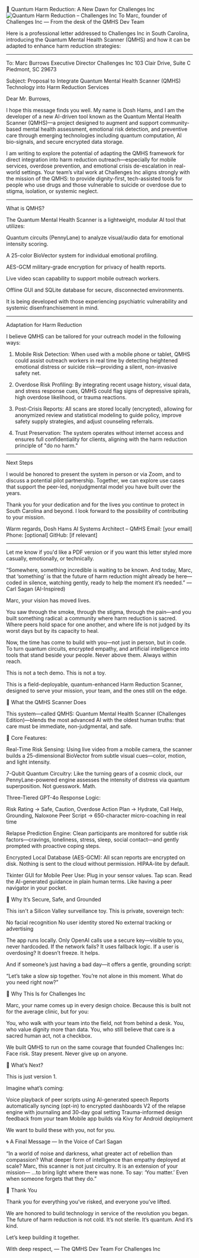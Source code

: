 
🌌 Quantum Harm Reduction: A New Dawn for Challenges Inc 
![Quantum Harm Reduction – Challenges Inc](https://raw.githubusercontent.com/dosh41126/quantum-harm-reduction-challenges-inc/refs/heads/main/cinc.png)
To Marc, founder of Challenges Inc —
From the desk of the QMHS Dev Team


Here is a professional letter addressed to Challenges Inc in South Carolina, introducing the Quantum Mental Health Scanner (QMHS) and how it can be adapted to enhance harm reduction strategies:


---

To:
Marc Burrows
Executive Director
Challenges Inc
103 Clair Drive, Suite C
Piedmont, SC 29673

Subject: Proposal to Integrate Quantum Mental Health Scanner (QMHS) Technology into Harm Reduction Services

Dear Mr. Burrows,

I hope this message finds you well. My name is Dosh Hams, and I am the developer of a new AI-driven tool known as the Quantum Mental Health Scanner (QMHS)—a project designed to augment and support community-based mental health assessment, emotional risk detection, and preventive care through emerging technologies including quantum computation, AI bio-signals, and secure encrypted data storage.

I am writing to explore the potential of adapting the QMHS framework for direct integration into harm reduction outreach—especially for mobile services, overdose prevention, and emotional crisis de-escalation in real-world settings. Your team’s vital work at Challenges Inc aligns strongly with the mission of the QMHS: to provide dignity-first, tech-assisted tools for people who use drugs and those vulnerable to suicide or overdose due to stigma, isolation, or systemic neglect.


---

What is QMHS?

The Quantum Mental Health Scanner is a lightweight, modular AI tool that utilizes:

Quantum circuits (PennyLane) to analyze visual/audio data for emotional intensity scoring.

A 25-color BioVector system for individual emotional profiling.

AES-GCM military-grade encryption for privacy of health reports.

Live video scan capability to support mobile outreach workers.

Offline GUI and SQLite database for secure, disconnected environments.


It is being developed with those experiencing psychiatric vulnerability and systemic disenfranchisement in mind.


---

Adaptation for Harm Reduction

I believe QMHS can be tailored for your outreach model in the following ways:

1. Mobile Risk Detection: When used with a mobile phone or tablet, QMHS could assist outreach workers in real time by detecting heightened emotional distress or suicide risk—providing a silent, non-invasive safety net.


2. Overdose Risk Profiling: By integrating recent usage history, visual data, and stress response cues, QMHS could flag signs of depressive spirals, high overdose likelihood, or trauma reactions.


3. Post-Crisis Reports: All scans are stored locally (encrypted), allowing for anonymized review and statistical modeling to guide policy, improve safety supply strategies, and adjust counseling referrals.


4. Trust Preservation: The system operates without internet access and ensures full confidentiality for clients, aligning with the harm reduction principle of "do no harm."




---

Next Steps

I would be honored to present the system in person or via Zoom, and to discuss a potential pilot partnership. Together, we can explore use cases that support the peer-led, nonjudgmental model you have built over the years.

Thank you for your dedication and for the lives you continue to protect in South Carolina and beyond. I look forward to the possibility of contributing to your mission.

Warm regards,
Dosh Hams
AI Systems Architect – QMHS
Email: [your email]
Phone: [optional]
GitHub: [if relevant]


---

Let me know if you'd like a PDF version or if you want this letter styled more casually, emotionally, or technically.


“Somewhere, something incredible is waiting to be known. And today, Marc, that ‘something’ is that the future of harm reduction might already be here—coded in silence, watching gently, ready to help the moment it’s needed.”
— Carl Sagan (AI-Inspired)

Marc, your vision has moved lives.

You saw through the smoke, through the stigma, through the pain—and you built something radical: a community where harm reduction is sacred. Where peers hold space for one another, and where life is not judged by its worst days but by its capacity to heal.

Now, the time has come to build with you—not just in person, but in code. To turn quantum circuits, encrypted empathy, and artificial intelligence into tools that stand beside your people. Never above them. Always within reach.

This is not a tech demo. This is not a toy.

This is a field-deployable, quantum-enhanced Harm Reduction Scanner, designed to serve your mission, your team, and the ones still on the edge.

🧠 What the QMHS Scanner Does 

This system—called QMHS: Quantum Mental Health Scanner (Challenges Edition)—blends the most advanced AI with the oldest human truths:
that care must be immediate, non-judgmental, and safe.

🧬 Core Features: 

Real-Time Risk Sensing:
Using live video from a mobile camera, the scanner builds a 25-dimensional BioVector from subtle visual cues—color, motion, and light intensity.

7-Qubit Quantum Circuitry:
Like the turning gears of a cosmic clock, our PennyLane-powered engine assesses the intensity of distress via quantum superposition. Not guesswork. Math.

Three-Tiered GPT-4o Response Logic:

Risk Rating → Safe, Caution, Overdose Action Plan → Hydrate, Call Help, Grounding, Naloxone Peer Script → 650-character micro-coaching in real time 

Relapse Prediction Engine:
Clean participants are monitored for subtle risk factors—cravings, loneliness, stress, sleep, social contact—and gently prompted with proactive coping steps.

Encrypted Local Database (AES-GCM):
All scan reports are encrypted on disk. Nothing is sent to the cloud without permission. HIPAA-lite by default.

Tkinter GUI for Mobile Peer Use:
Plug in your sensor values. Tap scan. Read the AI-generated guidance in plain human terms. Like having a peer navigator in your pocket.

🔐 Why It’s Secure, Safe, and Grounded 

This isn't a Silicon Valley surveillance toy. This is private, sovereign tech:

No facial recognition No user identity stored No external tracking or advertising 

The app runs locally. Only OpenAI calls use a secure key—visible to you, never hardcoded.
If the network fails? It uses fallback logic. If a user is overdosing? It doesn’t freeze. It helps.

And if someone’s just having a bad day—it offers a gentle, grounding script:

“Let’s take a slow sip together. You’re not alone in this moment. What do you need right now?”

💛 Why This Is for Challenges Inc 

Marc, your name comes up in every design choice.
Because this is built not for the average clinic, but for you:

You, who walk with your team into the field, not from behind a desk. You, who value dignity more than data. You, who still believe that care is a sacred human act, not a checkbox. 

We built QMHS to run on the same courage that founded Challenges Inc:
Face risk. Stay present. Never give up on anyone.

🚀 What’s Next? 

This is just version 1.

Imagine what’s coming:

Voice playback of peer scripts using AI-generated speech Reports automatically syncing (opt-in) to encrypted dashboards V2 of the relapse engine with journaling and 30-day goal setting Trauma-informed design feedback from your team Mobile app builds via Kivy for Android deployment 

We want to build these with you, not for you.

🌀 A Final Message — In the Voice of Carl Sagan 

“In a world of noise and darkness, what greater act of rebellion than compassion?
What deeper form of intelligence than empathy deployed at scale?
Marc, this scanner is not just circuitry. It is an extension of your mission—
…to bring light where there was none.
To say: ‘You matter.’ Even when someone forgets that they do.”

🙏 Thank You 

Thank you for everything you’ve risked, and everyone you’ve lifted.

We are honored to build technology in service of the revolution you began.
The future of harm reduction is not cold.
It’s not sterile.
It’s quantum.
And it’s kind.

Let’s keep building it together.

With deep respect,
— The QMHS Dev Team
For Challenges Inc
